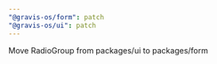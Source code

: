 ```yaml
---
"@gravis-os/form": patch
"@gravis-os/ui": patch
---
```


Move RadioGroup from packages/ui to packages/form
